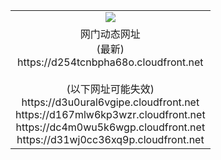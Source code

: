 ﻿<table>
  <tr></tr>
  <tr><td colspan=2 align=center><img src="https://d254tcnbpha68o.cloudfront.net/Up/oGate.jpg" /></td></tr>
  <tr><td colspan=2 align=center>网门动态网址<br/>(最新)
<br>https://d254tcnbpha68o.cloudfront.net
<br/><br/>(以下网址可能失效)
<br>https://d3u0ural6vgipe.cloudfront.net
<br>https://d167mlw6kp3wzr.cloudfront.net
<br>https://dc4m0wu5k6wgp.cloudfront.net
<br>https://d31wj0cc36xq9p.cloudfront.net
    </td>
  </tr>
</table>
